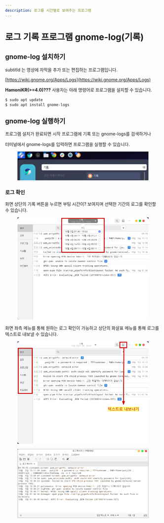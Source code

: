 ```yaml
---
description: 로그를 시간별로 보여주는 프로그램
---
```


# 로그 기록 프로그램 gnome-log(기록)

## gnome-log 설치하기

subtitld 는 영상에 자막을 추가 또는 편집하는 프로그램입니다.

[https://wiki.gnome.org/Apps/Logs](https://wiki.gnome.org/Apps/Logs)

**HamoniKR(>=4.0)???** 사용자는 아래 명령어로 프로그램을 설치할 수 있습니다.

```
$ sudo apt update
$ sudo apt install gnome-logs
```



## gnome-log 실행하기

프로그램 설치가 완료되면 시작 프로그램에  기록 또는 gnome-logs를 검색하거나

터미널에서 gnome-logs를 입력하면 프로그램을 실행할 수 있습니다.&#x20;

<figure><img src="../.gitbook/assets/스크린샷, 2022-10-06 10-50-57.png" alt=""><figcaption></figcaption></figure>



### 로그 확인

화면 상단의 기록 버튼을 누르면 부팅 시간이? 보여지며 선택한 기간의 로그를 확인할 수 있습니다.&#x20;

<figure><img src="../.gitbook/assets/스크린샷, 2022-10-06 10-58-19.png" alt=""><figcaption></figcaption></figure>



화면 좌측 메뉴를 통해 원하는 로그 확인이 가능하고 상단의 화살표 메뉴를 통해 로그를 텍스트로 내보낼 수 있습니다.&#x20;

<figure><img src="../.gitbook/assets/스크린샷, 2022-10-06 10-52-37.png" alt=""><figcaption></figcaption></figure>

<figure><img src="../.gitbook/assets/스크린샷, 2022-10-06 11-15-34.png" alt=""><figcaption></figcaption></figure>
